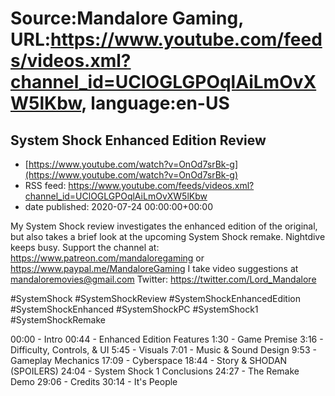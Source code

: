 # Source:Mandalore Gaming, URL:https://www.youtube.com/feeds/videos.xml?channel_id=UClOGLGPOqlAiLmOvXW5lKbw, language:en-US

## System Shock Enhanced Edition Review
 - [https://www.youtube.com/watch?v=OnOd7srBk-g](https://www.youtube.com/watch?v=OnOd7srBk-g)
 - RSS feed: https://www.youtube.com/feeds/videos.xml?channel_id=UClOGLGPOqlAiLmOvXW5lKbw
 - date published: 2020-07-24 00:00:00+00:00

My System Shock review investigates the enhanced edition of the original, but also takes a brief look at the upcoming System Shock remake. Nightdive keeps busy.
Support the channel at: https://www.patreon.com/mandaloregaming or https://www.paypal.me/MandaloreGaming
I take video suggestions at mandaloremovies@gmail.com
Twitter: https://twitter.com/Lord_Mandalore

#SystemShock #SystemShockReview #SystemShockEnhancedEdition #SystemShockEnhanced #SystemShockPC #SystemShock1 #SystemShockRemake

00:00 - Intro
00:44 - Enhanced Edition Features
1:30 - Game Premise
3:16 - Difficulty, Controls, & UI
5:45 - Visuals
7:01 - Music & Sound Design
9:53 - Gameplay Mechanics
17:09 - Cyberspace
18:44 - Story & SHODAN (SPOILERS)
24:04 - System Shock 1 Conclusions
24:27 - The Remake Demo
29:06 - Credits
30:14 - It's People

